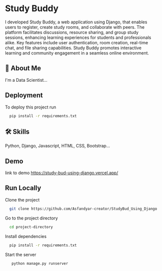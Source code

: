
# Study Buddy

I developed Study Buddy, a web application using Django, that enables users to register, create study rooms, and collaborate with peers. The platform facilitates discussions, resource sharing, and group study sessions, enhancing learning experiences for students and professionals alike. Key features include user authentication, room creation, real-time chat, and file sharing capabilities. Study Buddy promotes interactive learning and community engagement in a seamless online environment.


## 🚀 About Me
I'm a Data Scientist...


## Deployment

To deploy this project run

```bash
  pip install -r requirements.txt
```


## 🛠 Skills
Python, Django, Javascript, HTML, CSS, Bootstrap...


    
## Demo
link to demo
https://study-bud-using-django.vercel.app/

## Run Locally

Clone the project

```bash
  git clone https://github.com/Asfandyar-creator/StudyBud_Using_Django
```

Go to the project directory

```bash
  cd project-directory
```

Install dependencies

```bash
  pip install -r requirements.txt
```

Start the server

```bash
   python manage.py runserver
```

